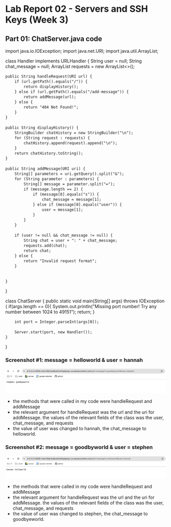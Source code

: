 # Lab Report 02 - Servers and SSH Keys (Week 3)

## Part 01: ChatServer.java code

import java.io.IOException;
import java.net.URI;
import java.util.ArrayList;

class Handler implements URLHandler {
    String user = null;
    String chat_message = null;
    ArrayList <String> requests = new ArrayList<>();
    
    public String handleRequest(URI url) {
        if (url.getPath().equals("/")) {
            return displayHistory();
        } else if (url.getPath().equals("/add-message")) {
            return addMessage(url);
        } else {
            return "404 Not Found!";
        }
    }

    public String displayHistory() {
        StringBuilder chatHistory = new StringBuilder("\n");
        for (String request : requests) { 
            chatHistory.append(request).append("\n");
        }
        return chatHistory.toString();
    }

    public String addMessage(URI uri) {
        String[] parameters = uri.getQuery().split("&");
        for (String parameter : parameters) {
            String[] message = parameter.split("=");
            if (message.length == 2) {
                if (message[0].equals("s")) {
                    chat_message = message[1];
                } else if (message[0].equals("user")) {
                    user = message[1];
                }
            }
        }

        if (user != null && chat_message != null) {
            String chat = user + ": " + chat_message;
            requests.add(chat);
            return chat;
        } else {
            return "Invalid request format";
        }


    }


}

class ChatServer {
    public static void main(String[] args) throws IOException {
        if(args.length == 0){
            System.out.println("Missing port number! Try any number between 1024 to 49151");
            return;
        }

        int port = Integer.parseInt(args[0]);

        Server.start(port, new Handler());
    }
}

### Screenshot #1: message = helloworld & user = hannah

![Image](lab02_hannah.png)
- the methods that were called in my code were handleRequest and addMessage
- the relevant argument for handleRequest was the url and the uri for addMessage. the values of the relevant fields of the class was the user, chat_message, and requests
- the value of user was changed to hannah, the chat_message to helloworld. 

### Screenshot #2: message = goodbyworld & user = stephen

![Image](lab02_stephen.png)
- the methods that were called in my code were handleRequest and addMessage
- the relevant argument for handleRequest was the url and the uri for addMessage. the values of the relevant fields of the class was the user, chat_message, and requests
- the value of user was changed to stephen, the chat_message to goodbyeworld. 


